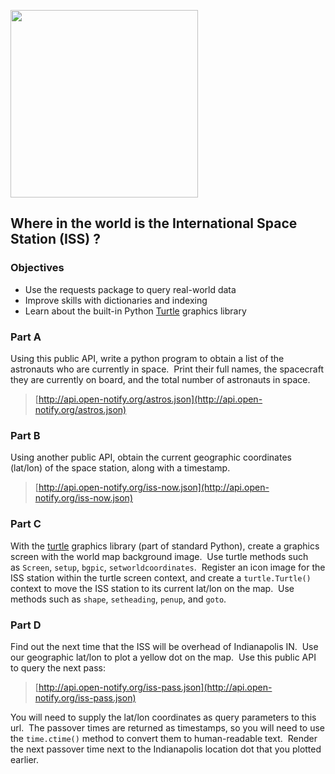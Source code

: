 <img align=left src="map.gif" width=300/><br clear=left>
## Where in the world is the International Space Station (ISS) ?

### Objectives
- Use the requests package to query real-world data
- Improve skills with dictionaries and indexing
- Learn about the built-in Python [Turtle](https://docs.python.org/3.3/library/turtle.html?highlight=turtle) graphics library

### Part A
Using this public API, write a python program to obtain a list of the astronauts who are currently in space.  Print their full names, the spacecraft they are currently on board, and the total number of astronauts in space.
> [http://api.open-notify.org/astros.json](http://api.open-notify.org/astros.json)

### Part B
Using another public API, obtain the current geographic coordinates (lat/lon) of the space station, along with a timestamp.
> [http://api.open-notify.org/iss-now.json](http://api.open-notify.org/iss-now.json)

### Part C
With the [turtle](https://docs.python.org/2/library/turtle.html) graphics library (part of standard Python), create a graphics screen with the world map background image.  Use turtle methods such as `Screen`, `setup`, `bgpic`, `setworldcoordinates`.  Register an icon image for the ISS station within the turtle screen context, and create a `turtle.Turtle()` context to move the ISS station to its current lat/lon on the map.  Use methods such as `shape`, `setheading`, `penup`, and `goto`.

### Part D
Find out the next time that the ISS will be overhead of Indianapolis IN.  Use our geographic lat/lon to plot a yellow dot on the map.  Use this public API to query the next pass:
>[http://api.open-notify.org/iss-pass.json](http://api.open-notify.org/iss-pass.json)

You will need to supply the lat/lon coordinates as query parameters to this url.  The passover times are returned as timestamps, so you will need to use the `time.ctime()` method to convert them to human-readable text.  Render the next passover time next to the Indianapolis location dot that you plotted earlier.
